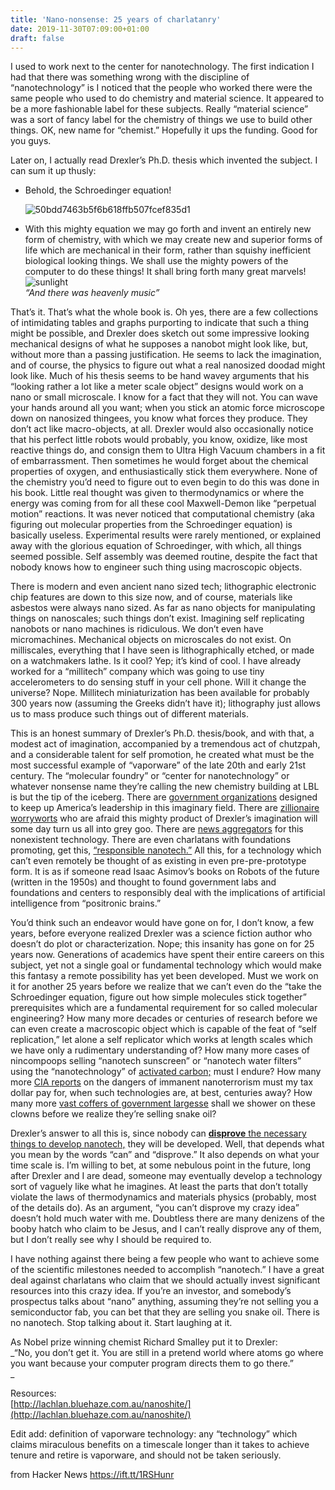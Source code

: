 ```yaml
---
title: 'Nano-nonsense: 25 years of charlatanry'
date: 2019-11-30T07:09:00+01:00
draft: false
---
```


I used to work next to the [](http://foundry.lbl.gov/)center for nanotechnology. The first indication I had that there was something wrong with the discipline of “nanotechnology” is I noticed that the people who worked there were the same people who used to do chemistry and material science. It appeared to be a more fashionable label for these subjects. Really “material science” was a sort of fancy label for the chemistry of things we use to build other things. OK, new name for “chemist.” Hopefully it ups the funding. Good for you guys.

Later on, I actually read Drexler’s Ph.D. thesis which invented the subject. I can sum it up thusly:

*   Behold, the Schroedinger equation!
    
    ![](https://scottlocklin.files.wordpress.com/2010/08/50bdd7463b5f6b618ffb507fcef835d1.png?w=720 "50bdd7463b5f6b618ffb507fcef835d1")
    
*   With this mighty equation we may go forth and invent an entirely new form of chemistry, with which we may create new and superior forms of life which are mechanical in their form, rather than squishy inefficient biological looking things. We shall use the mighty powers of the computer to do these things! It shall bring forth many great marvels!  
    ![](https://scottlocklin.files.wordpress.com/2010/08/sunlight1.jpg?w=300&h=225 "sunlight")  
    _“And there was heavenly music”_

That’s it. That’s what the whole book is. Oh yes, there are a few collections of intimidating tables and graphs purporting to indicate that such a thing might be possible, and Drexler does sketch out some impressive looking mechanical designs of what he supposes a nanobot might look like, but, without more than a passing justification. He seems to lack the imagination, and of course, the physics to figure out what a real nanosized doodad might look like. Much of his thesis seems to be hand wavey arguments that his “looking rather a lot like a meter scale object” designs would work on a nano or small microscale. I know for a fact that they will not. You can wave your hands around all you want; when you stick an atomic force microscope down on nanosized thingees, you know what forces they produce. They don’t act like macro-objects, at all. Drexler would also occasionally notice that his perfect little robots would probably, you know, oxidize, like most reactive things do, and consign them to Ultra High Vacuum chambers in a fit of embarrassment. Then sometimes he would forget about the chemical properties of oxygen, and enthusiastically stick them everywhere. None of the chemistry you’d need to figure out to even begin to do this was done in his book. Little real thought was given to thermodynamics or where the energy was coming from for all these cool Maxwell-Demon like “perpetual motion” reactions. It was never noticed that computational chemistry (aka figuring out molecular properties from the Schroedinger equation) is basically useless. Experimental results were rarely mentioned, or explained away with the glorious equation of Schroedinger, with which, all things seemed possible. Self assembly was deemed routine, despite the fact that nobody knows how to engineer such thing using macroscopic objects.

There is modern and even ancient nano sized tech; lithographic electronic chip features are down to this size now, and of course, materials like asbestos were always nano sized. As far as nano objects for manipulating things on nanoscales; such things don’t exist. Imagining self replicating nanobots or nano machines is ridiculous. We don’t even have micromachines. Mechanical objects on microscales do not exist. On milliscales, everything that I have seen is lithographically etched, or made on a watchmakers lathe. Is it cool? Yep; it’s kind of cool. I have already worked for a “millitech” company which was going to use tiny accelerometers to do sensing stuff in your cell phone. Will it change the universe? Nope. Millitech miniaturization has been available for probably 300 years now (assuming the Greeks didn’t have it); lithography just allows us to mass produce such things out of different materials.

This is an honest summary of Drexler’s Ph.D. thesis/book, and with that, a modest act of imagination, accompanied by a tremendous act of chutzpah, and a considerable talent for self promotion, he created what must be the most successful example of “vaporware” of the late 20th and early 21st century. The “molecular foundry” or “center for nanotechnology” or whatever nonsense name they’re calling the new chemistry building at LBL is but the tip of the iceberg. There are [government organizations](http://www.nano.gov/) designed to keep up America’s leadership in this imaginary field. There are [zillionaire worryworts](http://www.wired.com/wired/archive/8.04/joy.html) who are afraid this mighty product of Drexler’s imagination will some day turn us all into grey goo. There are [news aggregators](http://www.nanotech-now.com/) for this nonexistent technology. There are even charlatans with foundations promoting, get this, [“responsible nanotech.”](http://www.crnano.org/whatis.htm) All this, for a technology which can’t even remotely be thought of as existing in even pre-pre-prototype form. It is as if someone read Isaac Asimov’s books on Robots of the future (written in the 1950s) and thought to found government labs and foundations and centers to responsibly deal with the implications of artificial intelligence from “positronic brains.”

You’d think such an endeavor would have gone on for, I don’t know, a few years, before everyone realized Drexler was a science fiction author who doesn’t do plot or characterization. Nope; this insanity has gone on for 25 years now. Generations of academics have spent their entire careers on this subject, yet not a single goal or fundamental technology which would make this fantasy a remote possibility has yet been developed. Must we work on it for another 25 years before we realize that we can’t even do the “take the Schroedinger equation, figure out how simple molecules stick together” prerequisites which are a fundamental requirement for so called molecular engineering? How many more decades or centuries of research before we can even create a macroscopic object which is capable of the feat of “self replication,” let alone a self replicator which works at length scales which we have only a rudimentary understanding of? How many more cases of nincompoops selling “nanotech sunscreen” or “nanotech water filters” using the “nanotechnology” of [activated carbon;](http://io9.com/5611927/nanotech-tea-bag-creates-safe-drinking-water-instantly-for-less-than-a-penny) must I endure? How many more [CIA reports](https://www.cia.gov/news-information/cia-the-war-on-terrorism/terrorism-related-excerpts-from-global-trends-2015-a-dialogue-about-the-future-with-nongovernment-experts.html) on the dangers of immanent nanoterrorism must my tax dollar pay for, when such technologies are, at best, centuries away? How many more [vast coffers of government largesse](http://frwebgate.access.gpo.gov/cgi-bin/getdoc.cgi?dbname=108_cong_public_laws&docid=f:publ153.108) shall we shower on these clowns before we realize they’re selling snake oil?

Drexler’s answer to all this is, since nobody can [**disprove** the necessary things to develop nanotech,](http://www.nytimes.com/2003/12/09/science/09FEUD.html) they will be developed. Well, that depends what you mean by the words “can” and “disprove.” It also depends on what your time scale is. I’m willing to bet, at some nebulous point in the future, long after Drexler and I are dead, someone may eventually develop a technology sort of vaguely like what he imagines. At least the parts that don’t totally violate the laws of thermodynamics and materials physics (probably, most of the details do). As an argument, “you can’t disprove my crazy idea” doesn’t hold much water with me. Doubtless there are many denizens of the booby hatch who claim to be Jesus, and I can’t really disprove any of them, but I don’t really see why I should be required to.

I have nothing against there being a few people who want to achieve some of the scientific milestones needed to accomplish “nanotech.” I have a great deal against charlatans who claim that we should actually invest significant resources into this crazy idea. If you’re an investor, and somebody’s prospectus talks about “nano” anything, assuming they’re not selling you a semiconductor fab, you can bet that they are selling you snake oil. There is no nanotech. Stop talking about it. Start laughing at it.

As Nobel prize winning chemist Richard Smalley put it to Drexler:  
_“No, you don’t get it. You are still in a pretend world where atoms go where you want because your computer program directs them to go there.”  
_

Resources:  
[http://lachlan.bluehaze.com.au/nanoshite/](http://lachlan.bluehaze.com.au/nanoshite/)

Edit add: definition of vaporware technology: any “technology” which claims miraculous benefits on a timescale longer than it takes to achieve tenure and retire is vaporware, and should not be taken seriously.

  
  
from Hacker News https://ift.tt/1RSHunr